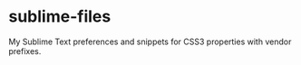 sublime-files
=============

My Sublime Text preferences and snippets for CSS3 properties with vendor prefixes.
